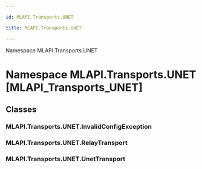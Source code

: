 ```yaml
---

id: MLAPI.Transports.UNET

title: MLAPI.Transports.UNET

---
```


Namespace MLAPI.Transports.UNET

# Namespace MLAPI.Transports.UNET [MLAPI_Transports_UNET]

<div class="markdown level0 summary" markdown="1">

</div>

<div class="markdown level0 conceptual" markdown="1">

</div>

<div class="markdown level0 remarks" markdown="1">

</div>

## Classes

### MLAPI.Transports.UNET.InvalidConfigException

<div class="section" markdown="1">

</div>

### MLAPI.Transports.UNET.RelayTransport

<div class="section" markdown="1">

</div>

### MLAPI.Transports.UNET.UnetTransport

<div class="section" markdown="1">

</div>
